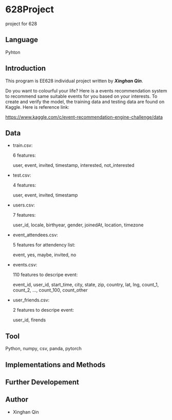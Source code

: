 # 628Project
project for 628

## Language

Pyhton

## Introduction

This program is EE628 individual project written by _**Xinghan Qin**_.

Do you want to colourful your life? Here is a events recommendation system to recommend same suitable events for you based on your interests. To create and verify the model, the training data and testing data are found on Kaggle. Here is reference link:

https://www.kaggle.com/c/event-recommendation-engine-challenge/data

##

## Data

* train.csv:

  6 features: 
  
  user, event, invited, timestamp, interested, not_interested

* test.csv:

  4 features:
  
  user, event, invited, timestamp

* users.csv:

  7 features: 
  
  user_id, locale, birthyear, gender, joinedAt, location, timezone

* event_attendees.csv:

  5 features for attendency list: 
  
  event, yes, maybe, invited, no

* events.csv:

  110 features to descripe event: 
  
  event_id, user_id, start_time, city, state, zip, country, lat, lng, count_1, count_2, ..., count_100, count_other
  
* user_friends.csv:

  2 features to descripe event: 
  
  user_id, firends

## Tool

Python, numpy, csv, panda, pytorch

##

## Implementations and Methods

##

## Further Developement

##

## Author

* Xinghan Qin

##
